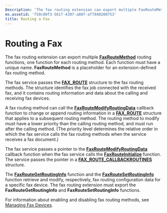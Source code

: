 ```yaml
---
Description: 'The fax routing extension can export multiple FaxRouteMethod routing functions, one function for each routing method. Each function must have a unique name. FaxRouteMethod is a placeholder for an extension-defined fax routing method.'
ms.assetid: 'f50c80f3-561f-4307-a08f-af7840200753'
title: Routing a Fax
---
```


# Routing a Fax

The fax routing extension can export multiple [**FaxRouteMethod**](-mfax-faxroutemethod.md) routing functions, one function for each routing method. Each function must have a unique name. **FaxRouteMethod** is a placeholder for an extension-defined fax routing method.

The fax service passes the [**FAX\_ROUTE**](-mfax-fax-route-str.md) structure to the fax routing methods. The structure identifies the fax job connected with the received fax, and it contains routing information and data about the calling and receiving fax devices.

A fax routing method can call the [**FaxRouteModifyRoutingData**](-mfax-faxroutemodifyroutingdata.md) callback function to change or append routing information in a [**FAX\_ROUTE**](-mfax-fax-route-str.md) structure that applies to a subsequent routing method. The routing method to modify must have a lower priority than the calling routing method, and must run after the calling method. (The priority level determines the relative order in which the fax service calls the fax routing methods when the service receives a fax document.)

The fax service passes a pointer to the [**FaxRouteModifyRoutingData**](-mfax-faxroutemodifyroutingdata.md) callback function when the fax service calls the [**FaxRouteInitialize**](-mfax-faxrouteinitialize.md) function. The service passes the pointer in a [**FAX\_ROUTE\_CALLBACKROUTINES**](-mfax-fax-route-callbackroutines-str.md) structure.

The [**FaxRouteGetRoutingInfo**](-mfax-faxroutegetroutinginfo.md) function and the [**FaxRouteSetRoutingInfo**](-mfax-faxroutesetroutinginfo.md) function retrieve and modify, respectively, fax routing configuration data for a specific fax device. The fax routing extension must export the **FaxRouteGetRoutingInfo** and **FaxRouteSetRoutingInfo** functions.

For information about enabling and disabling fax routing methods, see [Managing Fax Devices](-mfax-managing-fax-devices.md).

 

 



